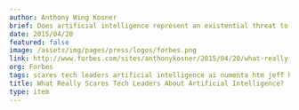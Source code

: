 ```yaml
---
author: Anthony Wing Kosner
brief: Does artificial intelligence represent an existential threat to humanity? Some very smart people think so. Technologists are supposed to be rationalists, and yet Musk waxed supernatural about the threat of renegade AI.
date: 2015/04/20
featured: false
image: /assets/img/pages/press/logos/forbes.png
link: http://www.forbes.com/sites/anthonykosner/2015/04/20/what-really-scares-tech-leaders-about-artificial-intelligence/
org: Forbes
tags: scares tech leaders artificial intelligence ai numenta htm jeff hawkins
title: What Really Scares Tech Leaders About Artificial Intelligence?
type: item
---
```

